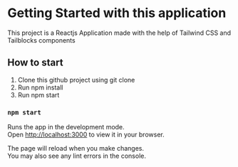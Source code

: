 # Getting Started with this application

This project is a Reactjs Application made with the help of Tailwind CSS and Tailblocks components

## How to start

1) Clone this github project using git clone <github-repository-url>
2) Run npm install
3) Run npm start

### `npm start`

Runs the app in the development mode.\
Open [http://localhost:3000](http://localhost:3000) to view it in your browser.

The page will reload when you make changes.\
You may also see any lint errors in the console.
